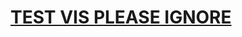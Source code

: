 # [TEST VIS PLEASE IGNORE](https://info-4602-5602.github.io/project-2-wikiart-julia_jessica_jack_mike/scatter.html)
